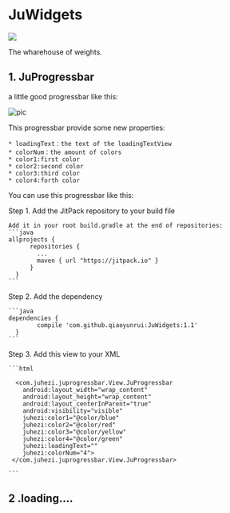 # JuWidgets

[![](https://jitpack.io/v/qiaoyunrui/JuWidgets.svg)](https://jitpack.io/#qiaoyunrui/JuWidgets)

The wharehouse of weights.

## 1. JuProgressbar
  
  a little good progressbar like this:
 
  ![pic](http://ww2.sinaimg.cn/mw690/005TG3l2jw1f4xyf8jagmj30qo1beabj.jpg)
  
  This progressbar provide some new properties:
  
    * loadingText：the text of the loadingTextView
    * colorNum：the amount of colors
    * color1:first color
    * color2:second color
    * color3:third color
    * color4:forth color
  
  You can use this progressbar like this:

  Step 1. Add the JitPack repository to your build file
    
    Add it in your root build.gradle at the end of repositories:
    ```java
    allprojects {
		  repositories {
			...
			maven { url "https://jitpack.io" }
		  }
	  }
    ```
    
  Step 2. Add the dependency
    
    ```java
    dependencies {
	        compile 'com.github.qiaoyunrui:JuWidgets:1.1'
	  }
    ```
  
  Step 3. Add this view to your XML
 	
    ```html
    
      <com.juhezi.juprogressbar.View.JuProgressbar
        android:layout_width="wrap_content"
        android:layout_height="wrap_content"
        android:layout_centerInParent="true"
        android:visibility="visible"
        juhezi:color1="@color/blue"
        juhezi:color2="@color/red"
        juhezi:color3="@color/yellow"
        juhezi:color4="@color/green"
        juhezi:loadingText=""
        juhezi:colorNum="4">
     </com.juhezi.juprogressbar.View.JuProgressbar>
     
    ```
  
## 2 .loading....
  
